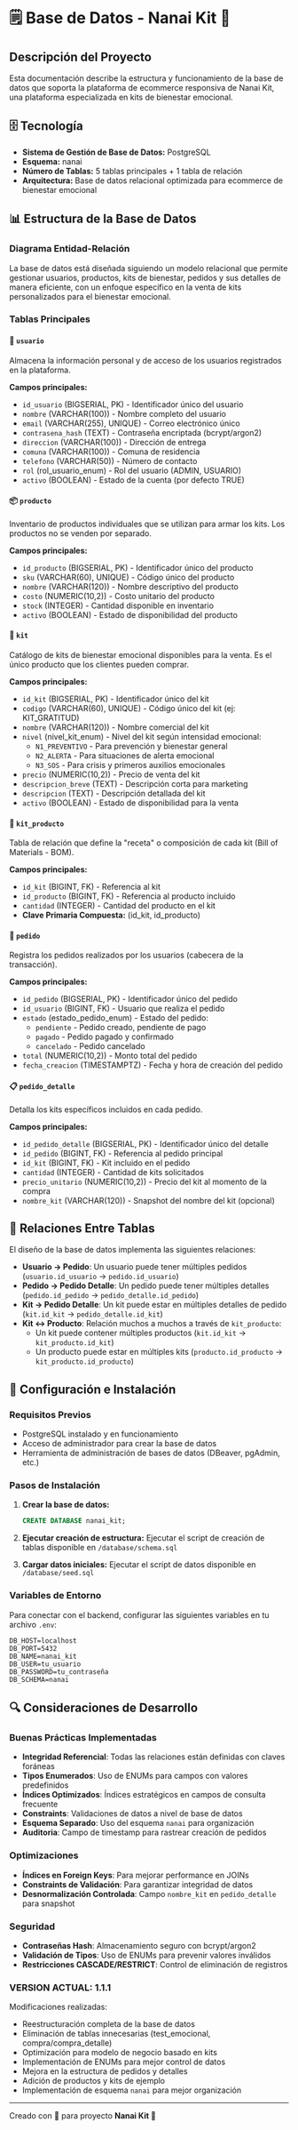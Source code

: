 # 🗒️ Base de Datos - Nanai Kit 🪻

## Descripción del Proyecto

Esta documentación describe la estructura y funcionamiento de la base de datos que soporta la plataforma de ecommerce responsiva de Nanai Kit, una plataforma especializada en kits de bienestar emocional.

## 🗄️ Tecnología

- **Sistema de Gestión de Base de Datos:** PostgreSQL
- **Esquema:** nanai
- **Número de Tablas:** 5 tablas principales + 1 tabla de relación
- **Arquitectura:** Base de datos relacional optimizada para ecommerce de bienestar emocional

## 📊 Estructura de la Base de Datos

### Diagrama Entidad-Relación

La base de datos está diseñada siguiendo un modelo relacional que permite gestionar usuarios, productos, kits de bienestar, pedidos y sus detalles de manera eficiente, con un enfoque específico en la venta de kits personalizados para el bienestar emocional.

### Tablas Principales

#### 👤 `usuario`
Almacena la información personal y de acceso de los usuarios registrados en la plataforma.

**Campos principales:**
- `id_usuario` (BIGSERIAL, PK) - Identificador único del usuario
- `nombre` (VARCHAR(100)) - Nombre completo del usuario
- `email` (VARCHAR(255), UNIQUE) - Correo electrónico único
- `contrasena_hash` (TEXT) - Contraseña encriptada (bcrypt/argon2)
- `direccion` (VARCHAR(100)) - Dirección de entrega
- `comuna` (VARCHAR(100)) - Comuna de residencia
- `telefono` (VARCHAR(50)) - Número de contacto
- `rol` (rol_usuario_enum) - Rol del usuario (ADMIN, USUARIO)
- `activo` (BOOLEAN) - Estado de la cuenta (por defecto TRUE)

#### 📦 `producto`
Inventario de productos individuales que se utilizan para armar los kits. Los productos no se venden por separado.

**Campos principales:**
- `id_producto` (BIGSERIAL, PK) - Identificador único del producto
- `sku` (VARCHAR(60), UNIQUE) - Código único del producto
- `nombre` (VARCHAR(120)) - Nombre descriptivo del producto
- `costo` (NUMERIC(10,2)) - Costo unitario del producto
- `stock` (INTEGER) - Cantidad disponible en inventario
- `activo` (BOOLEAN) - Estado de disponibilidad del producto

#### 🎁 `kit`
Catálogo de kits de bienestar emocional disponibles para la venta. Es el único producto que los clientes pueden comprar.

**Campos principales:**
- `id_kit` (BIGSERIAL, PK) - Identificador único del kit
- `codigo` (VARCHAR(60), UNIQUE) - Código único del kit (ej: KIT_GRATITUD)
- `nombre` (VARCHAR(120)) - Nombre comercial del kit
- `nivel` (nivel_kit_enum) - Nivel del kit según intensidad emocional:
  - `N1_PREVENTIVO` - Para prevención y bienestar general
  - `N2_ALERTA` - Para situaciones de alerta emocional
  - `N3_SOS` - Para crisis y primeros auxilios emocionales
- `precio` (NUMERIC(10,2)) - Precio de venta del kit
- `descripcion_breve` (TEXT) - Descripción corta para marketing
- `descripcion` (TEXT) - Descripción detallada del kit
- `activo` (BOOLEAN) - Estado de disponibilidad para la venta

#### 🔗 `kit_producto`
Tabla de relación que define la "receta" o composición de cada kit (Bill of Materials - BOM).

**Campos principales:**
- `id_kit` (BIGINT, FK) - Referencia al kit
- `id_producto` (BIGINT, FK) - Referencia al producto incluido
- `cantidad` (INTEGER) - Cantidad del producto en el kit
- **Clave Primaria Compuesta:** (id_kit, id_producto)

#### 🛒 `pedido`
Registra los pedidos realizados por los usuarios (cabecera de la transacción).

**Campos principales:**
- `id_pedido` (BIGSERIAL, PK) - Identificador único del pedido
- `id_usuario` (BIGINT, FK) - Usuario que realiza el pedido
- `estado` (estado_pedido_enum) - Estado del pedido:
  - `pendiente` - Pedido creado, pendiente de pago
  - `pagado` - Pedido pagado y confirmado
  - `cancelado` - Pedido cancelado
- `total` (NUMERIC(10,2)) - Monto total del pedido
- `fecha_creacion` (TIMESTAMPTZ) - Fecha y hora de creación del pedido

#### 📋 `pedido_detalle`
Detalla los kits específicos incluidos en cada pedido.

**Campos principales:**
- `id_pedido_detalle` (BIGSERIAL, PK) - Identificador único del detalle
- `id_pedido` (BIGINT, FK) - Referencia al pedido principal
- `id_kit` (BIGINT, FK) - Kit incluido en el pedido
- `cantidad` (INTEGER) - Cantidad de kits solicitados
- `precio_unitario` (NUMERIC(10,2)) - Precio del kit al momento de la compra
- `nombre_kit` (VARCHAR(120)) - Snapshot del nombre del kit (opcional)

## 🔄 Relaciones Entre Tablas

El diseño de la base de datos implementa las siguientes relaciones:

- **Usuario → Pedido**: Un usuario puede tener múltiples pedidos (`usuario.id_usuario` → `pedido.id_usuario`)
- **Pedido → Pedido Detalle**: Un pedido puede tener múltiples detalles (`pedido.id_pedido` → `pedido_detalle.id_pedido`)
- **Kit → Pedido Detalle**: Un kit puede estar en múltiples detalles de pedido (`kit.id_kit` → `pedido_detalle.id_kit`)
- **Kit ↔ Producto**: Relación muchos a muchos a través de `kit_producto`:
  - Un kit puede contener múltiples productos (`kit.id_kit` → `kit_producto.id_kit`)
  - Un producto puede estar en múltiples kits (`producto.id_producto` → `kit_producto.id_producto`)

## 🚀 Configuración e Instalación

### Requisitos Previos

- PostgreSQL instalado y en funcionamiento
- Acceso de administrador para crear la base de datos
- Herramienta de administración de bases de datos (DBeaver, pgAdmin, etc.)

### Pasos de Instalación

1. **Crear la base de datos:**
   ```sql
   CREATE DATABASE nanai_kit;
   ```

2. **Ejecutar creación de estructura:**
   Ejecutar el script de creación de tablas disponible en `/database/schema.sql`

3. **Cargar datos iniciales:**
   Ejecutar el script de datos disponible en `/database/seed.sql`

### Variables de Entorno

Para conectar con el backend, configurar las siguientes variables en tu archivo `.env`:

```env
DB_HOST=localhost
DB_PORT=5432
DB_NAME=nanai_kit
DB_USER=tu_usuario
DB_PASSWORD=tu_contraseña
DB_SCHEMA=nanai
```

## 🔍 Consideraciones de Desarrollo

### Buenas Prácticas Implementadas

- **Integridad Referencial**: Todas las relaciones están definidas con claves foráneas
- **Tipos Enumerados**: Uso de ENUMs para campos con valores predefinidos
- **Índices Optimizados**: Índices estratégicos en campos de consulta frecuente
- **Constraints**: Validaciones de datos a nivel de base de datos
- **Esquema Separado**: Uso del esquema `nanai` para organización
- **Auditoria**: Campo de timestamp para rastrear creación de pedidos

### Optimizaciones

- **Índices en Foreign Keys**: Para mejorar performance en JOINs
- **Constraints de Validación**: Para garantizar integridad de datos
- **Desnormalización Controlada**: Campo `nombre_kit` en `pedido_detalle` para snapshot

### Seguridad

- **Contraseñas Hash**: Almacenamiento seguro con bcrypt/argon2
- **Validación de Tipos**: Uso de ENUMs para prevenir valores inválidos
- **Restricciones CASCADE/RESTRICT**: Control de eliminación de registros

### VERSION ACTUAL: 1.1.1
Modificaciones realizadas:
- Reestructuración completa de la base de datos
- Eliminación de tablas innecesarias (test_emocional, compra/compra_detalle)
- Optimización para modelo de negocio basado en kits
- Implementación de ENUMs para mejor control de datos
- Mejora en la estructura de pedidos y detalles
- Adición de productos y kits de ejemplo
- Implementación de esquema `nanai` para mejor organización

---

 Creado con 💖 para proyecto **Nanai Kit 🪻**